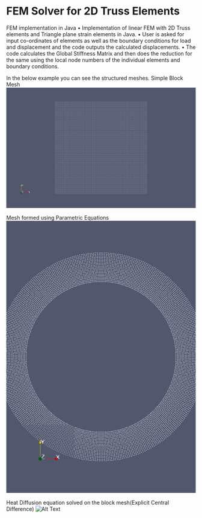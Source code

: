 # FEM Solver for 2D Truss Elements

FEM implementation in Java 
•	Implementation of linear FEM with 2D Truss elements and Triangle plane strain elements in Java.
•	User is asked for input co-ordinates of elements as well as the boundary conditions for load and displacement and the code outputs the calculated displacements.
•	The code calculates the Global Stiffness Matrix and then does the reduction for the same using the local node numbers of the individual elements and boundary conditions.

In the below example you can see the structured meshes.
Simple Block Mesh
![Alt Text](https://github.com/gujaria/FDM-Meshing/blob/main/Block.png)

Mesh formed using Parametric Equations
![Alt Text](https://github.com/gujaria/FDM-Meshing/blob/main/circle.png)

Heat Diffusion equation solved on the block mesh(Explicit Central Difference)
![Alt Text](https://github.com/gujaria/FDM-Meshing/blob/main/2dheat1.gif)
